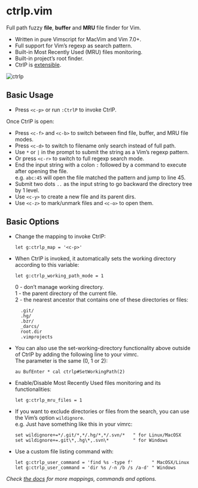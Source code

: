 # ctrlp.vim
Full path fuzzy __file__, __buffer__ and __MRU__ file finder for Vim.

* Written in pure Vimscript for MacVim and Vim 7.0+.
* Full support for Vim’s regexp as search pattern.
* Built-in Most Recently Used (MRU) files monitoring.
* Built-in project’s root finder.
* CtrlP is [extensible][2].

![ctrlp][1]

## Basic Usage
* Press `<c-p>` or run `:CtrlP` to invoke CtrlP.

Once CtrlP is open:

* Press `<c-f>` and `<c-b>` to switch between find file, buffer, and MRU file modes.
* Press `<c-d>` to switch to filename only search instead of full path.
* Use `*` or `|` in the prompt to submit the string as a Vim’s regexp pattern.
* Or press `<c-r>` to switch to full regexp search mode.
* End the input string with a colon `:` followed by a command to execute after opening the file.  
e.g. `abc:45` will open the file matched the pattern and jump to line 45.
* Submit two dots `..` as the input string to go backward the directory tree by 1 level.
* Use `<c-y>` to create a new file and its parent dirs.
* Use `<c-z>` to mark/unmark files and `<c-o>` to open them.

## Basic Options
* Change the mapping to invoke CtrlP:

    ```vim
    let g:ctrlp_map = '<c-p>'
    ```

* When CtrlP is invoked, it automatically sets the working directory according to this variable:

    ```vim
    let g:ctrlp_working_path_mode = 1
    ```

    0 - don’t manage working directory.  
    1 - the parent directory of the current file.  
    2 - the nearest ancestor that contains one of these directories or files:

        .git/
        .hg/
        .bzr/
        _darcs/
        root.dir
        .vimprojects

* You can also use the set-working-directory functionality above outside of CtrlP
by adding the following line to your vimrc.  
The parameter is the same (0, 1 or 2):

    ```vim
    au BufEnter * cal ctrlp#SetWorkingPath(2)
    ```

* Enable/Disable Most Recently Used files monitoring and its functionalities:

    ```vim
    let g:ctrlp_mru_files = 1
    ```

* If you want to exclude directories or files from the search, you can use the Vim’s option `wildignore`.  
e.g. Just have something like this in your vimrc:

    ```vim
    set wildignore+=*/.git/*,*/.hg/*,*/.svn/*   " for Linux/MacOSX
    set wildignore+=.git\*,.hg\*,.svn\*         " for Windows
    ```

* Use a custom file listing command with:

    ```vim
    let g:ctrlp_user_command = 'find %s -type f'       " MacOSX/Linux
    let g:ctrlp_user_command = 'dir %s /-n /b /s /a-d' " Windows
    ```

_Check [the docs][2] for more mappings, commands and options._

[1]: http://i.imgur.com/3rtLt.png
[2]: https://github.com/kien/ctrlp.vim/blob/master/doc/ctrlp.txt
[3]: https://github.com/kien/ctrlp.vim/tree/extensions
